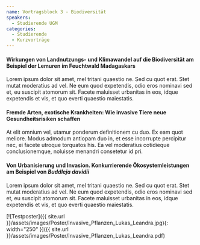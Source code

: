 ```yaml
---
name: Vortragsblock 3 - Biodiversität
speakers:
  - Studierende UGM
categories:
  - Studierende
  - Kurzvorträge
---
```


#### Wirkungen von Landnutzungs- und Klimawandel auf die Biodiversität am Beispiel der Lemuren im Feuchtwald Madagaskars

Lorem ipsum dolor sit amet, mel tritani quaestio ne. Sed cu quot erat. Stet mutat moderatius ad vel. Ne eum quod expetendis, odio eros nominavi sed et, eu suscipit atomorum sit. Facete maluisset urbanitas in eos, idque expetendis et vis, et quo everti quaestio maiestatis.

#### Fremde Arten, exotische Krankheiten: Wie invasive Tiere neue Gesundheitsrisiken schaffen

At elit omnium vel, utamur ponderum definitionem cu duo. Ex eam quot meliore. Modus admodum antiopam duo in, et esse incorrupte percipitur nec, ei facete utroque torquatos his. Ea vel moderatius cotidieque conclusionemque, noluisse menandri consetetur id pri.

#### Von Urbanisierung und Invasion. Konkurrierende Ökosystemleistungen am Beispiel von *Buddleja davidii*

Lorem ipsum dolor sit amet, mel tritani quaestio ne. Sed cu quot erat. Stet mutat moderatius ad vel. Ne eum quod expetendis, odio eros nominavi sed et, eu suscipit atomorum sit. Facete maluisset urbanitas in eos, idque expetendis et vis, et quo everti quaestio maiestatis.


[![Testposter]({{ site.url }}/assets/images/Poster/Invasive_Pflanzen_Lukas_Leandra.jpg){: width="250" }]({{ site.url }}/assets/images/Poster/Invasive_Pflanzen_Lukas_Leandra.pdf)


